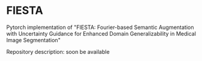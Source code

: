 # FIESTA
Pytorch implementation of "FIESTA: Fourier-based Semantic Augmentation with Uncertainty Guidance for Enhanced Domain Generalizability in Medical Image Segmentation"

Repository description: soon be available
